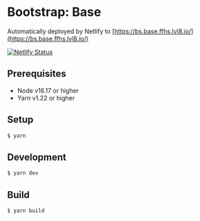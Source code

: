 # Bootstrap: Base

Automatically deployed by Netlify to [https://bs.base.ffhs.lvl8.io/](https://bs.base.ffhs.lvl8.io/)

[![Netlify Status](https://api.netlify.com/api/v1/badges/2b05ccf6-f07c-440a-ac6c-3b1d5e54cde0/deploy-status)](https://app.netlify.com/sites/dulcet-cactus-99b703/deploys)

## Prerequisites

* Node v16.17 or higher
* Yarn v1.22 or higher

## Setup

```sh
$ yarn
```

## Development

```sh
$ yarn dev
```

## Build

```sh
$ yarn build
```
